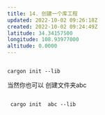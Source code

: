 ```yaml
---
title: 14. 创建一个库工程
updated: 2022-10-02 09:26:18Z
created: 2022-10-02 09:24:49Z
latitude: 34.34157500
longitude: 108.93977000
altitude: 0.0000
---
```


``` 

cargon init --lib

```

当然你也可以 创建文件夹abc

```

 cargo init  abc --lib 

```